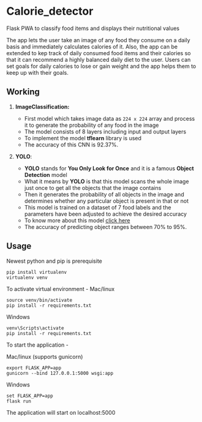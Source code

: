 # Calorie_detector
Flask PWA to classify food items and displays their nutritional values

The app lets the user take an image of any food they consume on a daily basis and immediately calculates calories of it. Also, the app can be extended to kep track of daily consumed food items and their calories so that it can recommend a highly balanced daily diet to the user. Users can set goals for daily calories to lose or gain weight and the app helps them to keep up with their goals.

## Working 

1. **ImageClassification:**
	* First model which takes image data as `224 x 224` array and process it to generate the probability of any food in the image
	* The model consists of 8 layers including input and output layers
	* To implement the model **tflearn** library is used
	* The accuracy of this CNN is 92.37%.

2. **YOLO**:
	* **YOLO** stands for **You Only Look for Once** and it is a famous **Object Detection** model 
	* What it means by **YOLO** is that this model scans the whole image just once to get all the objects that the image contains
	* Then it generates the probability of all objects in the image and determines whether any particular object is present in that or not
	* This model is trained on a dataset of 7 food labels and the parameters have been adjusted to achieve the desired accuracy
	* To know more about this model [click here](https://pjreddie.com/darknet/yolov2/ "YOLO")
	* The accuracy of predicting object ranges between 70% to 95%.
	
## Usage

Newest python and pip is prerequisite

```
pip install virtualenv
virtualenv venv
```
To activate virtual environment - 
Mac/linux
```
source venv/bin/activate
pip install -r requirements.txt
```
Windows
```
venv\Scripts\activate
pip install -r requirements.txt
```
To start the application -

Mac/linux (supports gunicorn)
```
export FLASK_APP=app
gunicorn --bind 127.0.0.1:5000 wsgi:app
```

Windows
```
set FLASK_APP=app
flask run
```

The application will start on localhost:5000

